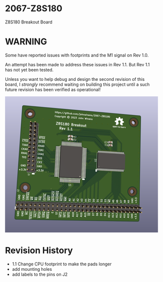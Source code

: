 # 2067-Z8S180
Z8S180 Breakout Board

# WARNING

Some have reported issues with footprints and the M1 signal on Rev 1.0.

An attempt has been made to address these issues in Rev 1.1.  But Rev 1.1 has not yet been tested.

Unless you want to help debug and design the second revision of this board, I *strongly* recommend waiting on building this project until a such future revision has been verified as operational!

![PCB image](./2067-Z8S180.png)

# Revision History

- 1.1 Change CPU footprint to make the pads longer
- add mounting holes
- add labels to the pins on J2
